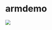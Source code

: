 # armdemo

![](https://github.com/nonokangwei/armdemo/workflows/.github/workflows/main.yml/badge.svg)
